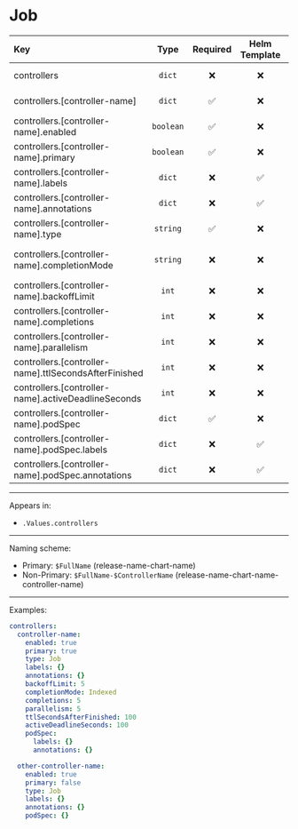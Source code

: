 # Job

| Key                                                   |   Type    | Required | Helm Template |   Default    | Description                                     |
| :---------------------------------------------------- | :-------: | :------: | :-----------: | :----------: | :---------------------------------------------- |
| controllers                                           |  `dict`   |    ❌    |      ❌       |     `{}`     | Define the controllers as dicts                 |
| controllers.[controller-name]                         |  `dict`   |    ✅    |      ❌       |     `{}`     | Holds controller definition                     |
| controllers.[controller-name].enabled                 | `boolean` |    ✅    |      ❌       |   `false`    | Enables or Disables the controller              |
| controllers.[controller-name].primary                 | `boolean` |    ✅    |      ❌       |   `false`    | Sets the controller as primary                  |
| controllers.[controller-name].labels                  |  `dict`   |    ❌    |      ✅       |     `{}`     | Additional labels for controller                |
| controllers.[controller-name].annotations             |  `dict`   |    ❌    |      ✅       |     `{}`     | Additional annotations for controller           |
| controllers.[controller-name].type                    | `string`  |    ✅    |      ❌       |     `""`     | Define the type (kind) of the controller        |
| controllers.[controller-name].completionMode          | `string`  |    ❌    |      ❌       | `NonIndexed` | Define the completionMode (Indexed, NonIndexed) |
| controllers.[controller-name].backoffLimit            |   `int`   |    ❌    |      ❌       |     `5`      | Define the backoffLimit                         |
| controllers.[controller-name].completions             |   `int`   |    ❌    |      ❌       |              | Define the completions                          |
| controllers.[controller-name].parallelism             |   `int`   |    ❌    |      ❌       |     `1`      | Define the parallelism                          |
| controllers.[controller-name].ttlSecondsAfterFinished |   `int`   |    ❌    |      ❌       |    `120`     | Define the ttlSecondsAfterFinished              |
| controllers.[controller-name].activeDeadlineSeconds   |   `int`   |    ❌    |      ❌       |              | Define the activeDeadlineSeconds                |
| controllers.[controller-name].podSpec                 |  `dict`   |    ✅    |      ❌       |     `{}`     | Holds the pod definition                        |
| controllers.[controller-name].podSpec.labels          |  `dict`   |    ❌    |      ✅       |     `{}`     | Pod Labels                                      |
| controllers.[controller-name].podSpec.annotations     |  `dict`   |    ❌    |      ✅       |     `{}`     | Pod Annotations                                 |

---

Appears in:

- `.Values.controllers`

---

Naming scheme:

- Primary: `$FullName` (release-name-chart-name)
- Non-Primary: `$FullName-$ControllerName` (release-name-chart-name-controller-name)

---

Examples:

```yaml
controllers:
  controller-name:
    enabled: true
    primary: true
    type: Job
    labels: {}
    annotations: {}
    backoffLimit: 5
    completionMode: Indexed
    completions: 5
    parallelism: 5
    ttlSecondsAfterFinished: 100
    activeDeadlineSeconds: 100
    podSpec:
      labels: {}
      annotations: {}

  other-controller-name:
    enabled: true
    primary: false
    type: Job
    labels: {}
    annotations: {}
    podSpec: {}
```
